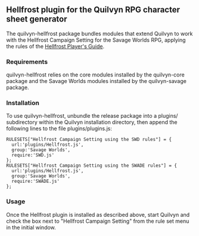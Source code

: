 ## Hellfrost plugin for the Quilvyn RPG character sheet generator

The quilvyn-hellfrost package bundles modules that extend Quilvyn to work with
the Hellfrost Campaign Setting for the Savage Worlds RPG, applying the rules
of the
<a href="https://www.tripleacegames.com/store/hellfrost-products/hellfrost-players-guide-hb/">Hellfrost Player's Guide</a>.

### Requirements

quilvyn-hellfrost relies on the core modules installed by the quilvyn-core
package and the Savage Worlds modules installed by the quilvyn-savage package.

### Installation

To use quilvyn-hellfrost, unbundle the release package into a plugins/
subdirectory within the Quilvyn installation directory, then append the
following lines to the file plugins/plugins.js:

    RULESETS["Hellfrost Campaign Setting using the SWD rules"] = {
      url:'plugins/Hellfrost.js',
      group:'Savage Worlds',
      require:'SWD.js'
    };
    RULESETS["Hellfrost Campaign Setting using the SWADE rules"] = {
      url:'plugins/Hellfrost.js',
      group:'Savage Worlds',
      require:'SWADE.js'
    };

### Usage

Once the Hellfrost plugin is installed as described above, start Quilvyn and
check the box next to "Hellfrost Campaign Setting" from the rule set
menu in the initial window.
